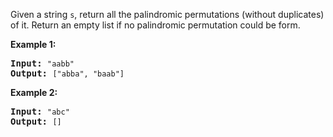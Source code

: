 <p>Given a string <code>s</code>, return all the palindromic permutations (without duplicates) of it. Return an empty list if no palindromic permutation could be form.</p>

<p><strong>Example 1:</strong></p>

<pre>
<strong>Input:</strong> <code>&quot;aabb&quot;</code>
<strong>Output:</strong> <code>[&quot;abba&quot;, &quot;baab&quot;]</code></pre>

<p><strong>Example 2:</strong></p>

<pre>
<strong>Input:</strong> <code>&quot;abc&quot;</code>
<strong>Output:</strong> <code>[]</code></pre>
